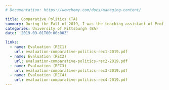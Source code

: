 ```yaml
---
# Documentation: https://wowchemy.com/docs/managing-content/

title: Comparative Politics (TA)
summary: During the Fall of 2019, I was the teaching assistant of Prof. Laura Paler. I taught weekly recitations to 100 students (split into four 25-student groups).
categories: University of Pittsburgh (BA)
date: '2019-09-01T00:00:00Z'

links:
  - name: Evaluation (REC1)
    url: evaluation-comparative-politics-rec1-2019.pdf
  - name: Evaluation (REC2)
    url: evaluation-comparative-politics-rec2-2019.pdf
  - name: Evaluation (REC3)
    url: evaluation-comparative-politics-rec3-2019.pdf
  - name: Evaluation (REC4)
    url: evaluation-comparative-politics-rec4-2019.pdf
---
```

